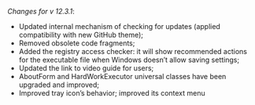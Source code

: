 _Changes for v 12.3.1_:
- Updated internal mechanism of checking for updates (applied compatibility with new GitHub theme);
- Removed obsolete code fragments;
- Added the registry access checker: it will show recommended actions for the executable file when Windows doesn’t allow saving settings;
- Updated the link to video guide for users;
- AboutForm and HardWorkExecutor universal classes have been upgraded and improved;
- Improved tray icon’s behavior; improved its context menu
